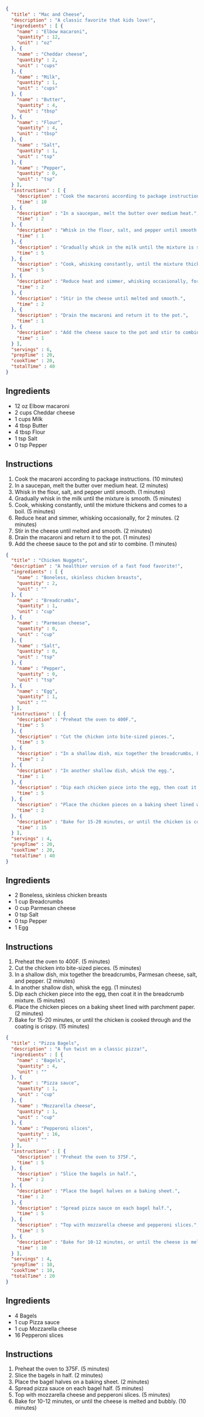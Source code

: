 ```json
{
  "title" : "Mac and Cheese",
  "description" : "A classic favorite that kids love!",
  "ingredients" : [ {
    "name" : "Elbow macaroni",
    "quantity" : 12,
    "unit" : "oz"
  }, {
    "name" : "Cheddar cheese",
    "quantity" : 2,
    "unit" : "cups"
  }, {
    "name" : "Milk",
    "quantity" : 1,
    "unit" : "cups"
  }, {
    "name" : "Butter",
    "quantity" : 4,
    "unit" : "tbsp"
  }, {
    "name" : "Flour",
    "quantity" : 4,
    "unit" : "tbsp"
  }, {
    "name" : "Salt",
    "quantity" : 1,
    "unit" : "tsp"
  }, {
    "name" : "Pepper",
    "quantity" : 0,
    "unit" : "tsp"
  } ],
  "instructions" : [ {
    "description" : "Cook the macaroni according to package instructions.",
    "time" : 10
  }, {
    "description" : "In a saucepan, melt the butter over medium heat.",
    "time" : 2
  }, {
    "description" : "Whisk in the flour, salt, and pepper until smooth.",
    "time" : 1
  }, {
    "description" : "Gradually whisk in the milk until the mixture is smooth.",
    "time" : 5
  }, {
    "description" : "Cook, whisking constantly, until the mixture thickens and comes to a boil.",
    "time" : 5
  }, {
    "description" : "Reduce heat and simmer, whisking occasionally, for 2 minutes.",
    "time" : 2
  }, {
    "description" : "Stir in the cheese until melted and smooth.",
    "time" : 2
  }, {
    "description" : "Drain the macaroni and return it to the pot.",
    "time" : 1
  }, {
    "description" : "Add the cheese sauce to the pot and stir to combine.",
    "time" : 1
  } ],
  "servings" : 6,
  "prepTime" : 20,
  "cookTime" : 20,
  "totalTime" : 40
}
```

## Ingredients
- 12 oz Elbow macaroni
- 2 cups Cheddar cheese
- 1 cups Milk
- 4 tbsp Butter
- 4 tbsp Flour
- 1 tsp Salt
- 0 tsp Pepper
## Instructions
1. Cook the macaroni according to package instructions. (10 minutes)
2. In a saucepan, melt the butter over medium heat. (2 minutes)
3. Whisk in the flour, salt, and pepper until smooth. (1 minutes)
4. Gradually whisk in the milk until the mixture is smooth. (5 minutes)
5. Cook, whisking constantly, until the mixture thickens and comes to a boil. (5 minutes)
6. Reduce heat and simmer, whisking occasionally, for 2 minutes. (2 minutes)
7. Stir in the cheese until melted and smooth. (2 minutes)
8. Drain the macaroni and return it to the pot. (1 minutes)
9. Add the cheese sauce to the pot and stir to combine. (1 minutes)
```json
{
  "title" : "Chicken Nuggets",
  "description" : "A healthier version of a fast food favorite!",
  "ingredients" : [ {
    "name" : "Boneless, skinless chicken breasts",
    "quantity" : 2,
    "unit" : ""
  }, {
    "name" : "Breadcrumbs",
    "quantity" : 1,
    "unit" : "cup"
  }, {
    "name" : "Parmesan cheese",
    "quantity" : 0,
    "unit" : "cup"
  }, {
    "name" : "Salt",
    "quantity" : 0,
    "unit" : "tsp"
  }, {
    "name" : "Pepper",
    "quantity" : 0,
    "unit" : "tsp"
  }, {
    "name" : "Egg",
    "quantity" : 1,
    "unit" : ""
  } ],
  "instructions" : [ {
    "description" : "Preheat the oven to 400F.",
    "time" : 5
  }, {
    "description" : "Cut the chicken into bite-sized pieces.",
    "time" : 5
  }, {
    "description" : "In a shallow dish, mix together the breadcrumbs, Parmesan cheese, salt, and pepper.",
    "time" : 2
  }, {
    "description" : "In another shallow dish, whisk the egg.",
    "time" : 1
  }, {
    "description" : "Dip each chicken piece into the egg, then coat it in the breadcrumb mixture.",
    "time" : 5
  }, {
    "description" : "Place the chicken pieces on a baking sheet lined with parchment paper.",
    "time" : 2
  }, {
    "description" : "Bake for 15-20 minutes, or until the chicken is cooked through and the coating is crispy.",
    "time" : 15
  } ],
  "servings" : 4,
  "prepTime" : 20,
  "cookTime" : 20,
  "totalTime" : 40
}
```

## Ingredients
- 2  Boneless, skinless chicken breasts
- 1 cup Breadcrumbs
- 0 cup Parmesan cheese
- 0 tsp Salt
- 0 tsp Pepper
- 1  Egg
## Instructions
1. Preheat the oven to 400F. (5 minutes)
2. Cut the chicken into bite-sized pieces. (5 minutes)
3. In a shallow dish, mix together the breadcrumbs, Parmesan cheese, salt, and pepper. (2 minutes)
4. In another shallow dish, whisk the egg. (1 minutes)
5. Dip each chicken piece into the egg, then coat it in the breadcrumb mixture. (5 minutes)
6. Place the chicken pieces on a baking sheet lined with parchment paper. (2 minutes)
7. Bake for 15-20 minutes, or until the chicken is cooked through and the coating is crispy. (15 minutes)
```json
{
  "title" : "Pizza Bagels",
  "description" : "A fun twist on a classic pizza!",
  "ingredients" : [ {
    "name" : "Bagels",
    "quantity" : 4,
    "unit" : ""
  }, {
    "name" : "Pizza sauce",
    "quantity" : 1,
    "unit" : "cup"
  }, {
    "name" : "Mozzarella cheese",
    "quantity" : 1,
    "unit" : "cup"
  }, {
    "name" : "Pepperoni slices",
    "quantity" : 16,
    "unit" : ""
  } ],
  "instructions" : [ {
    "description" : "Preheat the oven to 375F.",
    "time" : 5
  }, {
    "description" : "Slice the bagels in half.",
    "time" : 2
  }, {
    "description" : "Place the bagel halves on a baking sheet.",
    "time" : 2
  }, {
    "description" : "Spread pizza sauce on each bagel half.",
    "time" : 5
  }, {
    "description" : "Top with mozzarella cheese and pepperoni slices.",
    "time" : 5
  }, {
    "description" : "Bake for 10-12 minutes, or until the cheese is melted and bubbly.",
    "time" : 10
  } ],
  "servings" : 4,
  "prepTime" : 10,
  "cookTime" : 10,
  "totalTime" : 20
}
```

## Ingredients
- 4  Bagels
- 1 cup Pizza sauce
- 1 cup Mozzarella cheese
- 16  Pepperoni slices
## Instructions
1. Preheat the oven to 375F. (5 minutes)
2. Slice the bagels in half. (2 minutes)
3. Place the bagel halves on a baking sheet. (2 minutes)
4. Spread pizza sauce on each bagel half. (5 minutes)
5. Top with mozzarella cheese and pepperoni slices. (5 minutes)
6. Bake for 10-12 minutes, or until the cheese is melted and bubbly. (10 minutes)
